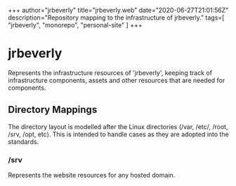 +++
author="jrbeverly"
title="jrbeverly.web"
date="2020-06-27T21:01:56Z"
description="Repository mapping to the infrastructure of jrbeverly."
tags=[
  "jrbeverly",
  "monorepo",
  "personal-site"
]
+++

# jrbeverly

Represents the infrastructure resources of 'jrbeverly', keeping track of infrastructure components, assets and other resources that are needed for components.

## Directory Mappings

The directory layout is modelled after the Linux directories (/var, /etc/, /root, /srv, /opt, etc). This is intended to handle cases as they are adopted into the standards.

### /srv

Represents the website resources for any hosted domain.

